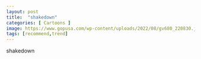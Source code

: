 ```yaml
---
layout: post
title:  "shakedown"
categories: [ Cartoons ]
image: https://www.gopusa.com/wp-content/uploads/2022/08/gv680_220830.jpg
tags: [recommend,trend]
---
```

shakedown

<!--stackedit_data:
eyJoaXN0b3J5IjpbLTE2NTQ3NTY5NDYsLTEwNDA0MDgyMDUsLT
E2NTQ3NTY5NDYsMTUwMzQ2NzE4OCwtNjgyMTIyOTcsLTMyMzIw
NTcxOSwtOTkxNDgzOTQ5LDE2MzYzODM2MTZdfQ==
-->